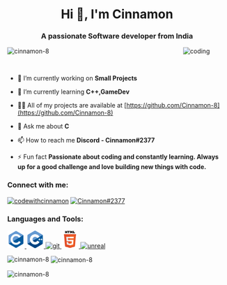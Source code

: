 <h1 align="center">Hi 👋, I'm Cinnamon</h1>
<h3 align="center">A passionate Software developer from India</h3>
<img align="right" alt="coding" width= "100" src = "https://user-images.githubusercontent.com/55389276/140866485-8fb1c876-9a8f-4d6a-98dc-08c4981eaf70.gif">
<p align="left"> <img src="https://komarev.com/ghpvc/?username=cinnamon-8&label=Profile%20views&color=0e75b6&style=flat" alt="cinnamon-8" /> </p>

<p align="left"> <a href="https://twitter.com/" target="blank"><img src="https://img.shields.io/twitter/follow/?logo=twitter&style=for-the-badge" alt="" /></a> </p>

- 🔭 I’m currently working on **Small Projects**

- 🌱 I’m currently learning **C++,GameDev**

- 👨‍💻 All of my projects are available at [https://github.com/Cinnamon-8](https://github.com/Cinnamon-8)

- 💬 Ask me about **C**

- 📫 How to reach me **Discord - Cinnamon#2377**

- ⚡ Fun fact **Passionate about coding and constantly learning. Always up for a good challenge and love building new things with code.**

<h3 align="left">Connect with me:</h3>
<p align="left">
<a href="https://www.youtube.com/c/codewithcinnamon" target="blank"><img align="center" src="https://raw.githubusercontent.com/rahuldkjain/github-profile-readme-generator/master/src/images/icons/Social/youtube.svg" alt="codewithcinnamon" height="30" width="40" /></a>
<a href="https://discord.gg/Cinnamon#2377" target="blank"><img align="center" src="https://raw.githubusercontent.com/rahuldkjain/github-profile-readme-generator/master/src/images/icons/Social/discord.svg" alt="Cinnamon#2377" height="30" width="40" /></a>
</p>

<h3 align="left">Languages and Tools:</h3>
<p align="left"> <a href="https://www.cprogramming.com/" target="_blank" rel="noreferrer"> <img src="https://raw.githubusercontent.com/devicons/devicon/master/icons/c/c-original.svg" alt="c" width="40" height="40"/> </a> <a href="https://www.w3schools.com/cpp/" target="_blank" rel="noreferrer"> <img src="https://raw.githubusercontent.com/devicons/devicon/master/icons/cplusplus/cplusplus-original.svg" alt="cplusplus" width="40" height="40"/> </a> <a href="https://git-scm.com/" target="_blank" rel="noreferrer"> <img src="https://www.vectorlogo.zone/logos/git-scm/git-scm-icon.svg" alt="git" width="40" height="40"/> </a> <a href="https://www.w3.org/html/" target="_blank" rel="noreferrer"> <img src="https://raw.githubusercontent.com/devicons/devicon/master/icons/html5/html5-original-wordmark.svg" alt="html5" width="40" height="40"/> </a> <a href="https://unrealengine.com/" target="_blank" rel="noreferrer"> <img src="https://raw.githubusercontent.com/kenangundogan/fontisto/036b7eca71aab1bef8e6a0518f7329f13ed62f6b/icons/svg/brand/unreal-engine.svg" alt="unreal" width="40" height="40"/> </a> </p>

<p><img align="left" src="https://github-readme-stats.vercel.app/api/top-langs?username=cinnamon-8&show_icons=true&locale=en&layout=compact" alt="cinnamon-8" /></p>

<p>&nbsp;<img align="center" src="https://github-readme-stats.vercel.app/api?username=cinnamon-8&show_icons=true&locale=en" alt="cinnamon-8" /></p>

<p><img align="center" src="https://github-readme-streak-stats.herokuapp.com/?user=cinnamon-8&" alt="cinnamon-8" /></p>
